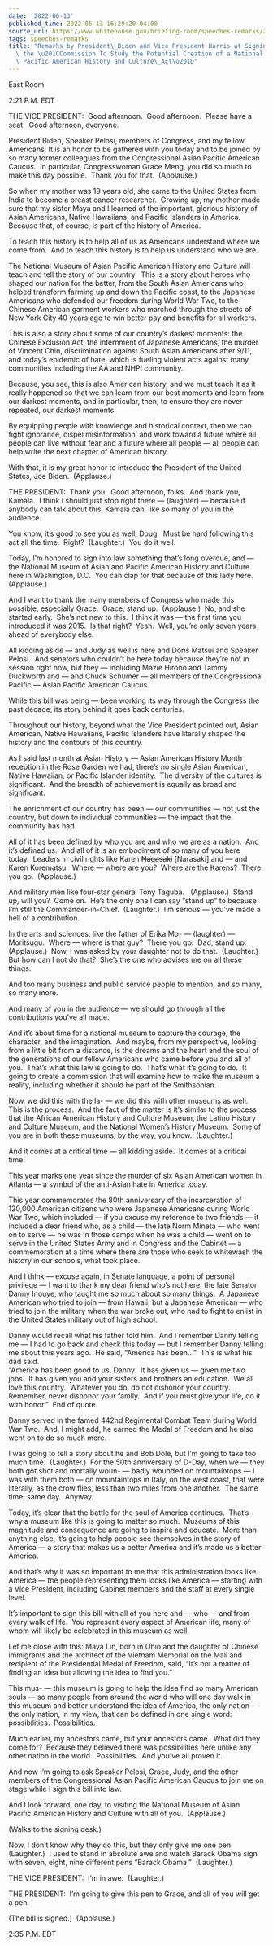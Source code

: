 ```yaml
---
date: '2022-06-13'
published_time: 2022-06-13 16:29:20-04:00
source_url: https://www.whitehouse.gov/briefing-room/speeches-remarks/2022/06/13/remarks-by-president-biden-and-vice-president-harris-at-signing-of-h-r-3525-the-commission-to-study-the-potential-creation-of-a-national-museum-of-asian-pacific-american-history-and-culture/
tags: speeches-remarks
title: "Remarks by President\_Biden and Vice President Harris at Signing of H.R. 3525,\
  \ the \u201CCommission To Study the Potential Creation of a National Museum of Asian\
  \ Pacific American History and Culture\_Act\u201D"
---
```

 
East Room

2:21 P.M. EDT  
  
THE VICE PRESIDENT:  Good afternoon.  Good afternoon.  Please have a
seat.  Good afternoon, everyone.  
  
President Biden, Speaker Pelosi, members of Congress, and my fellow
Americans: It is an honor to be gathered with you today and to be joined
by so many former colleagues from the Congressional Asian Pacific
American Caucus.  In particular, Congresswoman Grace Meng, you did so
much to make this day possible.  Thank you for that.  (Applause.)   
  
So when my mother was 19 years old, she came to the United States from
India to become a breast cancer researcher.  Growing up, my mother made
sure that my sister Maya and I learned of the important, glorious
history of Asian Americans, Native Hawaiians, and Pacific Islanders in
America.  Because that, of course, is part of the history of America.  
  
To teach this history is to help all of us as Americans understand where
we come from.  And to teach this history is to help us understand who we
are.   
  
The National Museum of Asian Pacific American History and Culture will
teach and tell the story of our country.  This is a story about heroes
who shaped our nation for the better, from the South Asian Americans who
helped transform farming up and down the Pacific coast, to the Japanese
Americans who defended our freedom during World War Two, to the Chinese
American garment workers who marched through the streets of New York
City 40 years ago to win better pay and benefits for all workers.  
  
This is also a story about some of our country’s darkest moments: the
Chinese Exclusion Act, the internment of Japanese Americans, the murder
of Vincent Chin, discrimination against South Asian Americans after
9/11, and today’s epidemic of hate, which is fueling violent acts
against many communities including the AA and NHPI community.  
  
Because, you see, this is also American history, and we must teach it as
it really happened so that we can learn from our best moments and learn
from our darkest moments, and in particular, then, to ensure they are
never repeated, our darkest moments.   
  
By equipping people with knowledge and historical context, then we can
fight ignorance, dispel misinformation, and work toward a future where
all people can live without fear and a future where all people — all
people can help write the next chapter of American history.  
  
With that, it is my great honor to introduce the President of the United
States, Joe Biden.  (Applause.)  
  
THE PRESIDENT:  Thank you.  Good afternoon, folks.  And thank you,
Kamala.  I think I should just stop right there — (laughter) — because
if anybody can talk about this, Kamala can, like so many of you in the
audience.   
  
You know, it’s good to see you as well, Doug.  Must be hard following
this act all the time.  Right?  (Laughter.)  You do it well.   
  
Today, I’m honored to sign into law something that’s long overdue, and —
the National Museum of Asian and Pacific American History and Culture
here in Washington, D.C.  You can clap for that because of this lady
here.  (Applause.)   
  
And I want to thank the many members of Congress who made this possible,
especially Grace.  Grace, stand up.  (Applause.)  No, and she started
early.  She’s not new to this.  I think it was — the first time you
introduced it was 2015.  Is that right?  Yeah.  Well, you’re only seven
years ahead of everybody else.   
  
All kidding aside — and Judy as well is here and Doris Matsui and
Speaker Pelosi.  And senators who couldn’t be here today because they’re
not in session right now, but they — including Mazie Hirono and Tammy
Duckworth and — and Chuck Schumer — all members of the Congressional
Pacific — Asian Pacific American Caucus.   
  
While this bill was being — been working its way through the Congress
the past decade, its story behind it goes back centuries.   
  
Throughout our history, beyond what the Vice President pointed out,
Asian American, Native Hawaiians, Pacific Islanders have literally
shaped the history and the contours of this country.   
  
As I said last month at Asian History — Asian American History Month
reception in the Rose Garden we had, there’s no single Asian American,
Native Hawaiian, or Pacific Islander identity.  The diversity of the
cultures is significant.  And the breadth of achievement is equally as
broad and significant.   
  
The enrichment of our country has been — our communities — not just the
country, but down to individual communities — the impact that the
community has had.   
  
All of it has been defined by who you are and who we are as a nation. 
And it’s defined us.  And all of it is an embodiment of so many of you
here today.  Leaders in civil rights like Karen <s>Nagasaki</s>
\[Narasaki\] and — and Karen Korematsu.  Where — where are you?  Where
are the Karens?  There you go.  (Applause.)  
  
And military men like four-star general Tony Taguba.   (Applause.) 
Stand up, will you?  Come on.  He’s the only one I can say “stand up” to
because I’m still the Commander-in-Chief.  (Laughter.)  I’m serious —
you’ve made a hell of a contribution.   
  
In the arts and sciences, like the father of Erika Mo- — (laughter) —
Moritsugu.  Where — where is that guy?  There you go.  Dad, stand up. 
(Applause.)  Now, I was asked by your daughter not to do that. 
(Laughter.)  But how can I not do that?  She’s the one who advises me on
all these things.    
  
And too many business and public service people to mention, and so many,
so many more.   
  
And many of you in the audience — we should go through all the
contributions you’ve all made.   
  
And it’s about time for a national museum to capture the courage, the
character, and the imagination.  And maybe, from my perspective, looking
from a little bit from a distance, is the dreams and the heart and the
soul of the generations of our fellow Americans who came before you and
all of you.  That’s what this law is going to do.  That’s what it’s
going to do.  It going to create a commission that will examine how to
make the museum a reality, including whether it should be part of the
Smithsonian.   
  
Now, we did this with the la- — we did this with other museums as well. 
This is the process.  And the fact of the matter is it’s similar to the
process that the African American History and Culture Museum, the Latino
History and Culture Museum, and the National Women’s History Museum. 
Some of you are in both these museums, by the way, you know. 
(Laughter.)  
  
And it comes at a critical time — all kidding aside.  It comes at a
critical time.  
  
This year marks one year since the murder of six Asian American women in
Atlanta — a symbol of the anti-Asian hate in America today.   
  
This year commemorates the 80th anniversary of the incarceration of
120,000 American citizens who were Japanese Americans during World War
Two, which included — if you excuse my reference to two friends — it
included a dear friend who, as a child — the late Norm Mineta — who went
on to serve — he was in those camps when he was a child — went on to
serve in the United States Army and in Congress and the Cabinet — a
commemoration at a time where there are those who seek to whitewash the
history in our schools, what took place.   
  
And I think — excuse again, in Senate language, a point of personal
privilege — I want to thank my dear friend who’s not here, the late
Senator Danny Inouye, who taught me so much about so many things.  A
Japanese American who tried to join — from Hawaii, but a Japanese
American — who tried to join the military when the war broke out, who
had to fight to enlist in the United States military out of high
school.   
  
Danny would recall what his father told him.  And I remember Danny
telling me — I had to go back and check this today — but I remember
Danny telling me about this years ago.  He said, “America has been…” 
This is what his dad said.   
“America has been good to us, Danny.  It has given us — given me two
jobs.  It has given you and your sisters and brothers an education.  We
all love this country.  Whatever you do, do not dishonor your country. 
Remember, never dishonor your family.  And if you must give your life,
do it with honor.”  End of quote.  
  
Danny served in the famed 442nd Regimental Combat Team during World War
Two.  And, I might add, he earned the Medal of Freedom and he also went
on to do so much more.   
  
I was going to tell a story about he and Bob Dole, but I’m going to take
too much time.  (Laughter.)  For the 50th anniversary of D-Day, when we
— they both got shot and mortally woun- — badly wounded on mountaintops
— I was with them both — on mountaintops in Italy, on the west coast,
that were literally, as the crow flies, less than two miles from one
another.  The same time, same day.  Anyway.  
  
Today, it’s clear that the battle for the soul of America continues. 
That’s why a museum like this is going to matter so much.  Museums of
this magnitude and consequence are going to inspire and educate.  More
than anything else, it’s going to help people see themselves in the
story of America — a story that makes us a better America and it’s made
us a better America.  
  
And that’s why it was so important to me that this administration looks
like America — the people representing them looks like America —
starting with a Vice President, including Cabinet members and the staff
at every single level.   
  
It’s important to sign this bill with all of you here and — who — and
from every walk of life.  You represent every aspect of American life,
many of whom will likely be celebrated in this museum as well.  
  
Let me close with this: Maya Lin, born in Ohio and the daughter of
Chinese immigrants and the architect of the Vietnam Memorial on the Mall
and recipient of the Presidential Medal of Freedom, said, “It’s not a
matter of finding an idea but allowing the idea to find you.”   
  
This mus- — this museum is going to help the idea find so many American
souls — so many people from around the world who will one day walk in
this museum and better understand the idea of America, the only nation —
the only nation, in my view, that can be defined in one single word:
possibilities.  Possibilities.  
  
Much earlier, my ancestors came, but your ancestors came.  What did they
come for?  Because they believed there was possibilities here unlike any
other nation in the world.  Possibilities.  And you’ve all proven it.  
  
And now I’m going to ask Speaker Pelosi, Grace, Judy, and the other
members of the Congressional Asian Pacific American Caucus to join me on
stage while I sign this bill into law.   
  
And I look forward, one day, to visiting the National Museum of Asian
Pacific American History and Culture with all of you.  (Applause.)  
  
(Walks to the signing desk.)  
  
Now, I don’t know why they do this, but they only give me one pen. 
(Laughter.)  I used to stand in absolute awe and watch Barack Obama sign
with seven, eight, nine different pens “Barack Obama.”  (Laughter.)  
  
THE VICE PRESIDENT:  I’m in awe.  (Laughter.)  
  
THE PRESIDENT:  I’m going to give this pen to Grace, and all of you will
get a pen.  
  
(The bill is signed.)  (Applause.)  
  
2:35 P.M. EDT

